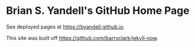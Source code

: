 # Brian S. Yandell's GitHub Home Page

See deployed pages at <https://byandell.github.io>.

This site was built off <https://github.com/barryclark/jekyll-now>. 
